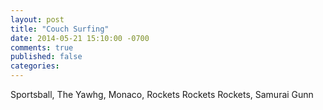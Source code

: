 ```yaml
---
layout: post
title: "Couch Surfing"
date: 2014-05-21 15:10:00 -0700
comments: true
published: false
categories: 
---
```


Sportsball, The Yawhg, Monaco, Rockets Rockets Rockets, Samurai Gunn

